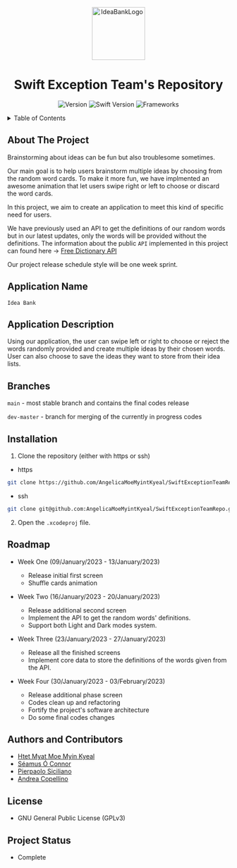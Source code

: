 <p align="center">
<img width="120" alt="IdeaBankLogo" src="https://user-images.githubusercontent.com/74500135/217266584-fe6d83db-0d41-414a-bce4-a34cb4f58be3.png">
<h1 align="center">Swift Exception Team's Repository </h1>
<div style="text" align="center">

![Version](https://img.shields.io/static/v1?label=Version&message=1.0&color=brightgreen)
![Swift Version](https://img.shields.io/static/v1?label=Swift%20Version&message=5&color=brightgreen&logo=swift)
![Frameworks](https://img.shields.io/static/v1?label=Frameworks&message=SwiftUI&color=brightgreen&logo=swift)

</div>
</p>

<details>
  <summary>Table of Contents</summary>
  <ol>
    <li>
      <a href="#about-the-project">About The Project</a>
    </li>
    <li>
      <a href="#application-name">Application Name</a>
    </li>
    <li><a href="#application-description">Application Description</a></li>
    <li><a href="#branches">Branches</a></li>
    <li><a href="#installation">Installation</a></li>
    <li><a href="#roadmap">Roadmap</a></li>
    <li><a href="#authors-and-contributors">Authors and Contributors</a></li>
    <li><a href="#license">License</a></li>
    <li><a href="#project-status">Project Status</a></li>
  </ol>
</details>

## About The Project

Brainstorming about ideas can be fun but also troublesome sometimes. 

Our main goal is to help users brainstorm multiple ideas by choosing from the random word cards. To make it more fun, we have implmented an awesome animation that let users swipe right or left to choose or discard the word cards. 

In this project, we aim to create an application to meet this kind of specific need for users.

We have previously used an API to get the definitions of our random words but in our latest updates, only the words will be provided without the definitions.
The information about the public `API` implemented in this project can found here -> [Free Dictionary API](https://dictionaryapi.dev)

Our project release schedule style will be one week sprint.

## Application Name
`
Idea Bank
`

## Application Description

Using our application, the user can swipe left or right to choose or reject the words randomly provided and create multiple ideas by their chosen words. User can also choose to save the ideas they want to store from their idea lists.

## Branches

`main` - most stable branch and contains the final codes release

`dev-master` - branch for merging of the currently in progress codes

## Installation

1. Clone the repository (either with https or ssh)

  - https

  ```sh
  git clone https://github.com/AngelicaMoeMyintKyeal/SwiftExceptionTeamRepo.git
  ```

  - ssh
  
  ```sh
  git clone git@github.com:AngelicaMoeMyintKyeal/SwiftExceptionTeamRepo.git
  ```

2. Open the `.xcodeproj` file.

## Roadmap

- Week One (09/January/2023 - 13/January/2023)
  - Release initial first screen 
  - Shuffle cards animation

- Week Two (16/January/2023 - 20/January/2023)
  - Release additional second screen
  - Implement the API to get the random words' definitions.
  - Support both Light and Dark modes system.

- Week Three (23/January/2023 - 27/January/2023)
  - Release all the finished screens
  - Implement core data to store the definitions of the words given from the API.
  
- Week Four (30/January/2023 - 03/February/2023)
  - Release additional phase screen
  - Codes clean up and refactoring
  - Fortify the project's software architecture
  - Do some final codes changes

## Authors and Contributors

- [Htet Myat Moe Myin Kyeal](https://github.com/AngelicaMoeMyintKyeal)
- [Séamus Ó Connor](https://github.com/shinra-electric)
- [Pierpaolo Siciliano](https://github.com/PierSic-dev)
- [Andrea Copellino](https://github.com/andreacopellino1)

## License

- GNU General Public License (GPLv3)

## Project Status

- Complete
